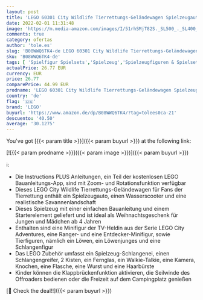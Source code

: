 ```yaml
---
layout: post
title: 'LEGO 60301 City Wildlife Tierrettungs-Geländewagen Spielzeugauto  Geländewagen'
date: 2022-02-01 11:31:48
image: 'https://m.media-amazon.com/images/I/51rhSMjT82S._SL500_._SL400_.jpg'
comments: true
category: ofertas
author: 'tole.es'
slug: 'B08WWQ6TK4-de LEGO 60301 City Wildlife Tierrettungs-Geländewagen...'
sku: 'B08WWQ6TK4-de'
tags: [ 'Spielfigur Spielsets','Spielzeug','Spielzeugfiguren & Spielsets','lego', ]
actualPrice: 26.77 EUR
currency: EUR
price: 26.77
comparePrice: 44.99 EUR
prodname: 'LEGO 60301 City Wildlife Tierrettungs-Geländewagen Spielzeugauto  Geländewagen'
country: 'de'
flag: '🇩🇪'
brand: 'LEGO'
buyurl: 'https://www.amazon.de/dp/B08WWQ6TK4/?tag=tolees0ca-21'
descuento: '40.50'
average: '30.1275'
---
```


You've got [{{< param title >}}]({{< param buyurl >}}) at the following link:

[![{{< param prodname >}}]({{< param image >}})]({{< param buyurl >}})

ℹ️:

- Die Instructions PLUS Anleitungen, ein Teil der kostenlosen LEGO Bauanleitungs-App, sind mit Zoom- und Rotationsfunktion verfügbar
- Dieses LEGO City Wildlife Tierrettungs-Geländewagen für Fans der Tierrettung enthält ein Spielzeugauto, einen Wasserscooter und eine realistische Savannenlandschaft
- Dieses Spielzeug mit einer einfachen Bauanleitung und einem Starterelement geliefert und ist ideal als Weihnachtsgeschenk für Jungen und Mädchen ab 4 Jahren
- Enthalten sind eine Minifigur der TV-Heldin aus der Serie LEGO City Adventures, eine Ranger- und eine Entdecker-Minifigur, sowie Tierfiguren, nämlich ein Löwen, ein Löwenjunges und eine Schlangenfigur
- Das LEGO Zubehör umfasst ein Spielzeug-Schlangenei, einen Schlangengreifer, 2 Kisten, ein Fernglas, ein Walkie-Talkie, eine Kamera, Knochen, eine Flasche, eine Wurst und eine Haarbürste
- Kinder können die Klappbrückenfunktion aktivieren, die Seilwinde des Offroaders bedienen oder die Freizeit auf dem Campingplatz genießen

[🛒 Check the deal!!]({{< param buyurl >}})

